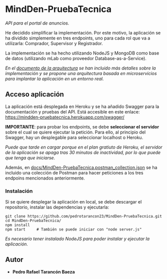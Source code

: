 # MindDen-PruebaTecnica

_API para el portal de anuncios._

He decidido simplificar la implementación. Por este motivo, la aplicación se ha dividido simplemente en tres endpoints, uno para cada rol que va a utilizarla: Comprador, Supervisor y Registrador.

La implementación se ha hecho utilizando NodeJS y MongoDB como base de datos (utilizando mLab como proveedor Database-as-a-Service).

_En el [documento de la arquitectura](https://github.com/pedrotarancon23/MindDen-PruebaTecnica/blob/master/docs/DocumentoArquitectura.pdf) se han incluido más detalles sobre la implementación y se propone una arquitectura basada en microservicios para implantar la aplicación en un entorno real._


## Acceso aplicación

La aplicación está desplegada en Heroku y se ha añadido Swagger para la documentación y pruebas del API. Está accesible en este enlace:
https://mindden-pruebatecnica.herokuapp.com/swagger/

**IMPORTANTE**: para probar los endpoints, se debe **seleccionar el servidor** sobre el cual se quiere ejecutar la petición. Para ello, al principio del Swagger, hay un desplegable para seleccionar localhost o Heroku.

_Puede que tarde en cargar porque en el plan gratiuto de Heroku, el servidor de la aplicación se apaga tras 30 minutos de inactividad, por lo que puede que tenga que iniciarse._

Además, en [docs/MindDen-PruebaTecnica.postman_collection.json](https://github.com/pedrotarancon23/MindDen-PruebaTecnica/blob/master/docs/MindDen-PruebaTecnica.postman_collection.json) se ha incluido una colección de Postman para hacer peticiones a los tres endpoins mencionados anteriormente.


### Instalación

Si se quiere desplegar la aplicación en local, se debe descargar el repositorio, instalar las dependencias y ejecutarla:

```
git clone https://github.com/pedrotarancon23/MindDen-PruebaTecnica.git
cd MindDen-PruebaTecnica/
npm install
npm start     # También se puede iniciar con "node server.js"
```

_Es necesario tener instalado NodeJS para poder instalar y ejecutar la aplicación._


## Autor

* **Pedro Rafael Tarancón Baeza**
